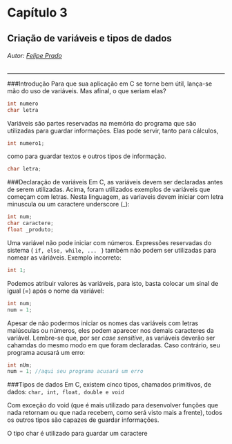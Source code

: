 # Capítulo 3

## Criação de variáveis e tipos de dados

###### Autor: [Felipe Prado](https://github.com/fpterrific)

---

###Introdução
Para que sua aplicação em C se torne bem útil, lança-se mão do uso de variáveis. Mas afinal, o que seriam elas?

```c
int numero
char letra
```

Variáveis são partes reservadas na memória do programa que são utilizadas para guardar informações. Elas pode servir, tanto para cálculos,

```c
int numero1;
```

como para guardar textos e outros tipos de informação.

```c
char letra;
```

###Declaração de variáveis
Em C, as variáveis devem ser declaradas antes de serem utilizadas. Acima, foram utilizados exemplos de variáveis que começam com letras. Nesta linguagem, as variaveis devem iniciar com letra minuscula ou um caractere underscore (_):

```c
int num;
char caractere;
float _produto;
```

Uma variável não pode iniciar com números. Expressões reservadas do sistema  ( ``if, else, while, ... `` ) também não podem ser utilizadas para nomear as váriáveis.
Exemplo incorreto:

```c
int 1;
```

Podemos atribuir valores às variáveis, para isto, basta colocar um sinal de igual (=) após o nome da variável:

```c
int num;
num = 1;
```

Apesar de não podermos iniciar os nomes das variáveis com letras maiúsculas ou números, eles podem aparecer nos demais caracteres da variável. Lembre-se que, por ser _case sensitive_, as variáveis deverão ser cahamdas do mesmo modo em que foram declaradas. Caso contrário, seu programa acusará um erro:

```c
int nUm;
num = 1; //aqui seu programa acusará um erro
```

###Tipos de dados
Em C, existem cinco tipos, chamados primitivos, de dados:
``char, int, float, double e void``

Com exceção do void (que é mais utilizado para desenvolver funções que nada retornam ou que nada recebem, como será visto mais a frente), todos os outros tipos são capazes de guardar informações.

O tipo char é utilizado para guardar um caractere